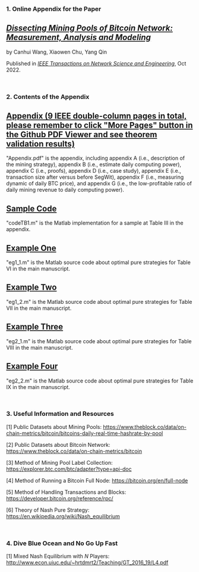 ### 1. Online Appendix for the Paper

## [*Dissecting Mining Pools of Bitcoin Network: Measurement, Analysis and Modeling*](https://doi.org/10.1109/TNSE.2022.3210537)

by Canhui Wang, Xiaowen Chu, Yang Qin  

Published in [*IEEE Transactions on Network Science and Engineering*](https://ieeexplore.ieee.org/xpl/RecentIssue.jsp?punumber=6488902), Oct 2022.

&nbsp; 

### 2. Contents of the Appendix

## [Appendix (9 IEEE double-column pages in total, please remember to click "More Pages" button in the Github PDF Viewer and see theorem validation results)](https://github.com/Canhui/AppendixBTC/blob/main/Appendix.pdf)
"Appendix.pdf" is the appendix, including appendix A (i.e., description of the mining strategy), appendix B (i.e., estimate daily computing power), appendix C (i.e., proofs), appendix D (i.e., case study), appendix E (i.e., transaction size after versus before SegWit), appendix F (i.e., measuring dynamic of daily BTC price), and appendix G (i.e., the low-profitable ratio of daily mining revenue to daily computing power). 

## [Sample Code](https://github.com/Canhui/AppendixBTC/blob/main/codeTB1.m)
"codeTB1.m" is the Matlab implementation for a sample at Table III in the appendix.

## [Example One](https://github.com/Canhui/AppendixBTC/blob/main/eg1_1.m)
"eg1_1.m" is the Matlab source code about optimal pure strategies for Table VI in the main manuscript.

## [Example Two](https://github.com/Canhui/AppendixBTC/blob/main/eg1_2.m)
"eg1_2.m" is the Matlab source code about optimal pure strategies for Table VII in the main manuscript.

## [Example Three](https://github.com/Canhui/AppendixBTC/blob/main/eg2_1.m)
"eg2_1.m" is the Matlab source code about optimal pure strategies for Table VIII in the main manuscript.

## [Example Four](https://github.com/Canhui/AppendixBTC/blob/main/eg2_2.m)
"eg2_2.m" is the Matlab source code about optimal pure strategies for Table IX in the main manuscript.

&nbsp; 

### 3. Useful Information and Resources
[1] Public Datasets about Mining Pools: https://www.theblock.co/data/on-chain-metrics/bitcoin/bitcoins-daily-real-time-hashrate-by-pool

[2] Public Datasets about Bitcoin Network: https://www.theblock.co/data/on-chain-metrics/bitcoin

[3] Method of Mining Pool Label Collection: https://explorer.btc.com/btc/adapter?type=api-doc

[4] Method of Running a Bitcoin Full Node: https://bitcoin.org/en/full-node

[5] Method of Handling Transactions and Blocks: https://developer.bitcoin.org/reference/rpc/

[6] Theory of Nash Pure Strategy: https://en.wikipedia.org/wiki/Nash_equilibrium

&nbsp; 

### 4. Dive Blue Ocean and No Go Up Fast
[1] Mixed Nash Equilibrium with $N$ Players: http://www.econ.uiuc.edu/~hrtdmrt2/Teaching/GT_2016_19/L4.pdf
